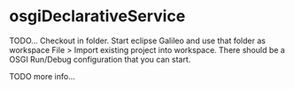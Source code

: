# osgiDeclarativeService

TODO...
Checkout in folder.
Start eclipse Galileo and use that folder as workspace
File > Import existing project into workspace. 
There should be a OSGI Run/Debug configuration that you can start.

TODO more info...
